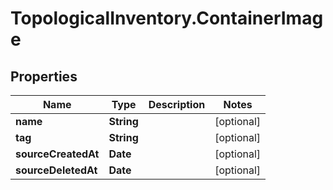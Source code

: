 # TopologicalInventory.ContainerImage

## Properties
Name | Type | Description | Notes
------------ | ------------- | ------------- | -------------
**name** | **String** |  | [optional] 
**tag** | **String** |  | [optional] 
**sourceCreatedAt** | **Date** |  | [optional] 
**sourceDeletedAt** | **Date** |  | [optional] 


